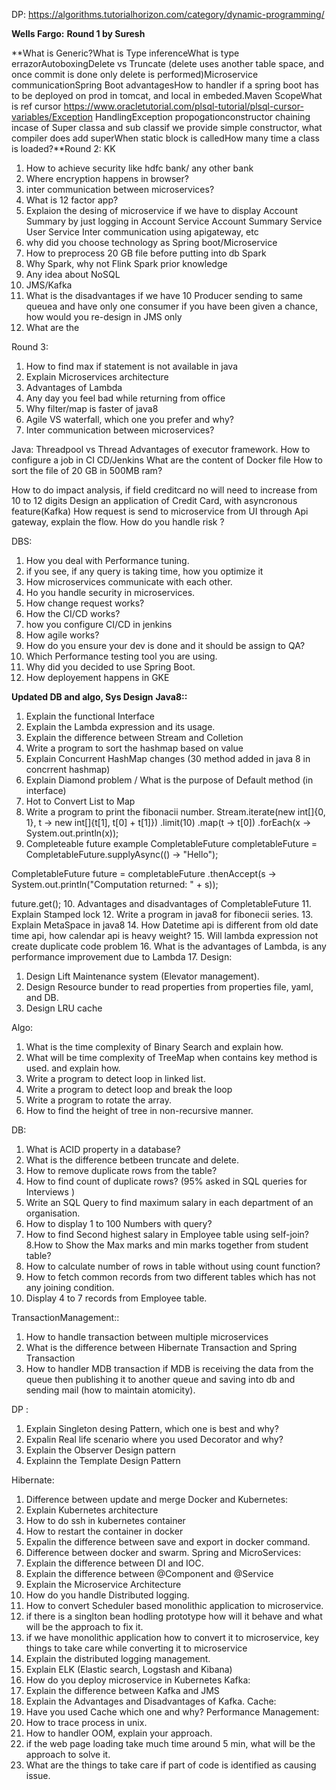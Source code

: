DP: https://algorithms.tutorialhorizon.com/category/dynamic-programming/

**Wells Fargo:**
**Round 1 by Suresh**

**What is Generic?What is Type inferenceWhat is type errazorAutoboxingDelete vs Truncate (delete uses another table space, and once commit is done only delete is performed)Microservice communicationSpring Boot advantagesHow to handler if a spring boot has to be deployed on prod in tomcat, and local in embeded.Maven ScopeWhat is ref cursor
https://www.oracletutorial.com/plsql-tutorial/plsql-cursor-variables/Exception HandlingException propogationconstructor chaining incase of Super classa and sub classif we provide simple constructor, what compiler does add
superWhen static block is calledHow many time a class is loaded?**Round 2: KK

1. How to achieve security like hdfc bank/ any other bank
2. Where encryption happens in browser?
3. inter communication between microservices?
4. What is 12 factor app?
5. Explaion the desing of microservice if we have to display Account Summary by just logging in
   Account Service
   Account Summary Service
   User Service
   Inter communication using apigateway, etc
6. why did you choose technology as Spring boot/Microservice
7. How to preprocess 20 GB file before putting into db
   Spark
8. Why Spark, why not Flink
   Spark prior knowledge
9. Any idea about NoSQL
10. JMS/Kafka
11. What is the disadvantages if we have 10 Producer sending to same queuea and have only one consumer
    if you have been given a chance, how would you re-design in JMS only
12. What are the

Round 3:

1) How to find max if statement is not available in java
2) Explain Microservices architecture
3) Advantages of Lambda
4) Any day you feel bad while returning from office
5) Why filter/map is faster of java8
6) Agile VS waterfall, which one you prefer and why?
7) Inter communication between microservices?

Java:
Threadpool vs Thread
Advantages of executor framework.
How to configure a job in CI CD/Jenkins
What are the content of Docker file
How to sort the file of 20 GB in 500MB ram?

How to do impact analysis, if field creditcard no will need to increase from 10 to 12 digits
Design an application of Credit Card, with asyncronous feature(Kafka)
How request is send to microservice from UI through Api gateway, explain the flow.
How do you handle risk ?

DBS:

1. How you deal with Performance tuning.
2. if you see, if any query is taking time, how you optimize it
3. How microservices communicate with each other.
4. Ho you handle security in microservices.
5. How change request works?
6. How the CI/CD works?
7. how you configure CI/CD in jenkins
8. How agile works?
9. How do you ensure your dev is done and it should be assign to QA?
10. Which Performance testing tool you are using.
11. Why did you decided to use Spring Boot.
12. How deployement happens in GKE

**Updated DB and algo, Sys Design**
**Java8::**

1. Explain the functional Interface
2. Explain the Lambda expression and its usage.
3. Explain the difference between Stream and Colletion
4. Write a program to sort the hashmap based on value
5. Explain Concurrent HashMap changes (30 method added in java 8 in concrrent hashmap)
6. Explain Diamond problem / What is the purpose of Default method (in interface)
7. Hot to Convert List to Map
8. Write a program to print the fibonacii number.
   Stream.iterate(new int[]{0, 1}, t -> new int[]{t[1], t[0] + t[1]})
   .limit(10)
   .map(t -> t[0])
   .forEach(x -> System.out.println(x));
9. Completeable future example
   CompletableFuture<String> completableFuture
   = CompletableFuture.supplyAsync(() -> "Hello");

CompletableFuture<Void> future = completableFuture
.thenAccept(s -> System.out.println("Computation returned: " + s));

future.get();
10. Advantages and disadvantages of CompletableFuture
11. Explain Stamped lock
12. Write a program in java8 for fibonecii series.
13. Explain MetaSpace in java8
14. How Datetime api is different from old date time api, how calendar api is heavy weight?
15. Will lambda expression not create duplicate code problem
16. What is the advantages of Lambda, is any performance improvement due to Lambda
17.
Design:

1. Design Lift Maintenance system (Elevator management).
2. Design Resource bunder to read properties from properties file, yaml, and DB.
3. Design LRU cache

Algo:

1. What is the time complexity of Binary Search and explain how.
2. What will be time complexity of TreeMap when contains key method is used. and explain how.
3. Write a program to detect loop in linked list.
4. Write a program to detect loop and break the loop
5. Write a program to rotate the array.
6. How to find the height of tree in non-recursive manner.

DB:

1. What is ACID property in a database?
2. What is the difference betbeen truncate and delete.
3. How to remove duplicate rows from the table?
4. How to find count of duplicate rows? (95% asked in SQL queries for Interviews )
5. Write an SQL Query to find maximum salary in each department of an organisation.
6. How to display 1 to 100 Numbers with query?
7. How to find Second highest salary in Employee table using self-join?
   8.How to Show the Max marks and min marks together from student table?
8. How to calculate number of rows in table without using count function?
9. How to fetch common records from two different tables which has not any joining condition.
10. Display 4 to 7 records from Employee table.

TransactionManagement::

1. How to handle transaction between multiple microservices
2. What is the difference between Hibernate Transaction and Spring Transaction
3. How to handler MDB transaction if MDB is receiving the data from the queue then publishing it to another queue and saving into db and sending mail (how to maintain atomicity).

DP :

1. Explain Singleton desing Pattern, which one is best and why?
2. Expalin Real life scenario where you used Decorator and why?
3. Explain the Observer Design pattern
4. Explainn the Template Design Pattern

Hibernate:

1. Difference between update and merge
   Docker and Kubernetes:
2. Explain Kubernetes architecture
3. How to do ssh in kubernetes container
4. How to restart the container in docker
5. Expalin the difference between save and export in docker command.
6. Difference between docker and swarm.
   Spring and MicroServices:
7. Explain the difference between DI and IOC.
8. Explain the difference between @Component and @Service
9. Explain the Microservice Architecture
10. How do you handle Distributed logging.
11. How to convert Scheduler based monolithic application to microservice.
12. if there is a singlton bean hodling prototype how will it behave and what will be the approach to fix it.
13. if we have monolithic application how to convert it to microservice, key things to take care while converting it to microservice
14. Explain the distributed logging management.
15. Explain ELK (Elastic search, Logstash and Kibana)
16. How do you deploy microservice in Kubernetes
    Kafka:
17. Explain the difference between Kafka and JMS
18. Explain the Advantages and Disadvantages of Kafka.
    Cache:
19. Have you used Cache which one and why?
    Performance Management:
20. How to trace process in unix.
21. How to handler OOM, explain your approach.
22. if the web page loading take much time around 5 min, what will be the approach to solve it.
23. What are the things to take care if part of code is identified as causing issue.
